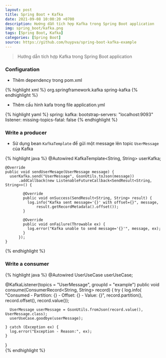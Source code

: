 ```yaml
---
layout: post
title: Spring Boot + Kafka
date: 2021-09-08 10:00:20 +0700
description: Hướng dẫn tích hợp Kafka trong Spring Boot application
img: spring_boot/kafka.png
tags: [Spring Boot, Kafka]
categories: [Spring Boot]
source: https://github.com/huypva/spring-boot-kafka-example
---
```


> Hướng dẫn tích hợp Kafka trong Spring Boot application

### Configuration

- Thêm dependency trong pom.xml

{% highlight xml %}
<dependencies>
    <dependency>
        <groupId>org.springframework.kafka</groupId>
        <artifactId>spring-kafka</artifactId>
    </dependency>
</dependencies>
{% endhighlight %} 

- Thêm cấu hình kafa trong file application.yml

{% highlight yaml %}
spring:
  kafka:
    bootstrap-servers: "localhost:9093"
    listener:
      missing-topics-fatal: false
{% endhighlight %}

### Write a producer

- Sử dụng bean `KafkaTemplate` để gửi một message lên topic `UserMessage` của Kafka

{% highlight java %}
    @Autowired
    KafkaTemplate<String, String> userKafka;
  
    @Override
    public void sendUserMesage(UserMessage message) {
      userKafka.send("UserMessage", GsonUtils.toJson(message))
          .addCallback(new ListenableFutureCallback<SendResult<String, String>>() {
  
            @Override
            public void onSuccess(SendResult<String, String> result) {
              log.info("Kafka sent message='{}' with offset={}", message,
                  result.getRecordMetadata().offset());
            }
  
            @Override
            public void onFailure(Throwable ex) {
              log.error("Kafka unable to send message='{}'", message, ex);
            }
          });
    }
{% endhighlight %}

### Write a consumer

{% highlight java %}
  @Autowired
  UserUseCase userUseCase;
  
  @KafkaListener(topics = "UserMessage", groupId = "example")
  public void consume(ConsumerRecord<String, String> record) {
    try {
      log.info(
          "Consumed - Partition: {} - Offset: {} - Value: {}",
          record.partition(),
          record.offset(),
          record.value());
  
      UserMessage userMessage = GsonUtils.fromJson(record.value(), UserMessage.class);
      userUseCase.goodbye(userMessage);
  
    } catch (Exception ex) {
      log.error("Exception - Reason:", ex);
    }
  }    
{% endhighlight %}
